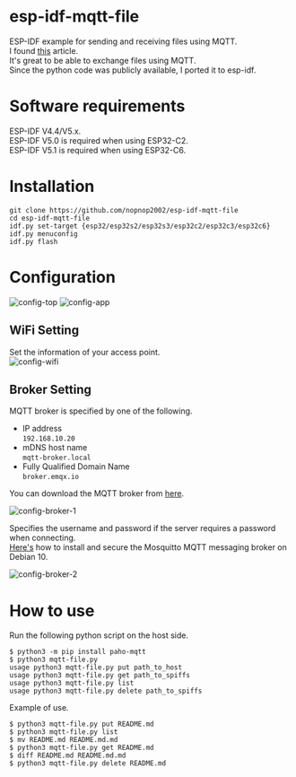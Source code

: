 # esp-idf-mqtt-file
ESP-IDF example for sending and receiving files using MQTT.   
I found [this](http://www.steves-internet-guide.com/send-file-mqtt/) article.   
It's great to be able to exchange files using MQTT.   
Since the python code was publicly available, I ported it to esp-idf.   

# Software requirements
ESP-IDF V4.4/V5.x.   
ESP-IDF V5.0 is required when using ESP32-C2.   
ESP-IDF V5.1 is required when using ESP32-C6.   

# Installation

```Shell
git clone https://github.com/nopnop2002/esp-idf-mqtt-file
cd esp-idf-mqtt-file
idf.py set-target {esp32/esp32s2/esp32s3/esp32c2/esp32c3/esp32c6}
idf.py menuconfig
idf.py flash
```

# Configuration   

![config-top](https://github.com/nopnop2002/esp-idf-mqtt-file/assets/6020549/aea9bf86-d953-4cd2-bbb6-0d75081ef4e8)
![config-app](https://github.com/nopnop2002/esp-idf-mqtt-file/assets/6020549/d39d17ec-e6be-462b-95fb-1d69256fd4f0)

## WiFi Setting
Set the information of your access point.   
![config-wifi](https://github.com/nopnop2002/esp-idf-mqtt-file/assets/6020549/16363fe8-728d-45a9-b106-56c806dee257)

## Broker Setting

MQTT broker is specified by one of the following.
- IP address   
 ```192.168.10.20```   
- mDNS host name   
 ```mqtt-broker.local```   
- Fully Qualified Domain Name   
 ```broker.emqx.io```

You can download the MQTT broker from [here](https://github.com/nopnop2002/esp-idf-mqtt-broker).   

![config-broker-1](https://github.com/nopnop2002/esp-idf-mqtt-file/assets/6020549/5a603ac6-44e2-4efc-a8c5-ce12e94eb684)

Specifies the username and password if the server requires a password when connecting.   
[Here's](https://www.digitalocean.com/community/tutorials/how-to-install-and-secure-the-mosquitto-mqtt-messaging-broker-on-debian-10) how to install and secure the Mosquitto MQTT messaging broker on Debian 10.   

![config-broker-2](https://github.com/nopnop2002/esp-idf-mqtt-file/assets/6020549/7d9708d0-0127-4b18-bc7d-fd4cce81a5bb)

# How to use   

Run the following python script on the host side.
```
$ python3 -m pip install paho-mqtt
$ python3 mqtt-file.py
usage python3 mqtt-file.py put path_to_host
usage python3 mqtt-file.py get path_to_spiffs
usage python3 mqtt-file.py list
usage python3 mqtt-file.py delete path_to_spiffs
```

Example of use.   
```
$ python3 mqtt-file.py put README.md
$ python3 mqtt-file.py list
$ mv README.md README.md.md
$ python3 mqtt-file.py get README.md
$ diff README.md README.md.md
$ python3 mqtt-file.py delete README.md
```


